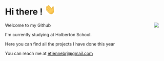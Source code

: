 # Hi there ! <img src="https://raw.githubusercontent.com/ABSphreak/ABSphreak/master/gifs/Hi.gif" width="35" height="35" />

<a href="https://github.com/anuraghazra/github-readme-stats">
  <img align="right" src="https://github-readme-stats.vercel.app/api/top-langs/?username=EtienneBrJ&layout=compact" />
</a>

Welcome to my Github

I'm currently studying at Holberton School.

Here you can find all the projects I have done this year

You can reach me at etiennebrj@gmail.com

